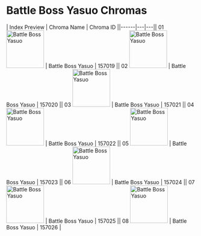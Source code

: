 # Battle Boss Yasuo Chromas

| Index  Preview | Chroma Name | Chroma ID ||------|---|---|| 01  <img src='https://raw.communitydragon.org/latest/plugins/rcp-be-lol-game-data/global/default/v1/champion-chroma-images/157/157019.png' alt='Battle Boss Yasuo' width='100'> | Battle Boss Yasuo | 157019 || 02  <img src='https://raw.communitydragon.org/latest/plugins/rcp-be-lol-game-data/global/default/v1/champion-chroma-images/157/157020.png' alt='Battle Boss Yasuo' width='100'> | Battle Boss Yasuo | 157020 || 03  <img src='https://raw.communitydragon.org/latest/plugins/rcp-be-lol-game-data/global/default/v1/champion-chroma-images/157/157021.png' alt='Battle Boss Yasuo' width='100'> | Battle Boss Yasuo | 157021 || 04  <img src='https://raw.communitydragon.org/latest/plugins/rcp-be-lol-game-data/global/default/v1/champion-chroma-images/157/157022.png' alt='Battle Boss Yasuo' width='100'> | Battle Boss Yasuo | 157022 || 05  <img src='https://raw.communitydragon.org/latest/plugins/rcp-be-lol-game-data/global/default/v1/champion-chroma-images/157/157023.png' alt='Battle Boss Yasuo' width='100'> | Battle Boss Yasuo | 157023 || 06  <img src='https://raw.communitydragon.org/latest/plugins/rcp-be-lol-game-data/global/default/v1/champion-chroma-images/157/157024.png' alt='Battle Boss Yasuo' width='100'> | Battle Boss Yasuo | 157024 || 07  <img src='https://raw.communitydragon.org/latest/plugins/rcp-be-lol-game-data/global/default/v1/champion-chroma-images/157/157025.png' alt='Battle Boss Yasuo' width='100'> | Battle Boss Yasuo | 157025 || 08  <img src='https://raw.communitydragon.org/latest/plugins/rcp-be-lol-game-data/global/default/v1/champion-chroma-images/157/157026.png' alt='Battle Boss Yasuo' width='100'> | Battle Boss Yasuo | 157026 |